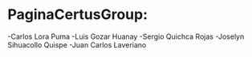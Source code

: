 # PaginaCertusGroup:
-Carlos Lora Puma
-Luis Gozar Huanay
-Sergio Quichca Rojas
-Joselyn Sihuacollo Quispe
-Juan Carlos Laveriano 